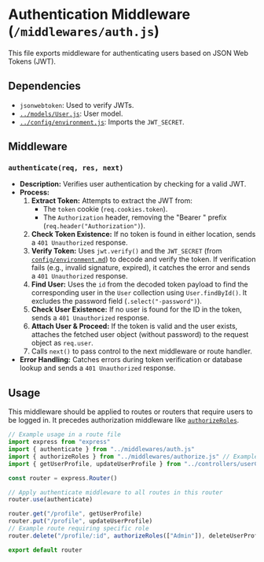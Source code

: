 # Authentication Middleware (`/middlewares/auth.js`)

This file exports middleware for authenticating users based on JSON Web Tokens (JWT).

## Dependencies

- `jsonwebtoken`: Used to verify JWTs.
- [`../models/User.js`](../models/README.md#userjs): User model.
- [`../config/environment.js`](../config/environment.md): Imports the `JWT_SECRET`.

## Middleware

### `authenticate(req, res, next)`

- **Description:** Verifies user authentication by checking for a valid JWT.
- **Process:**
  1.  **Extract Token:** Attempts to extract the JWT from:
      - The `token` cookie (`req.cookies.token`).
      - The `Authorization` header, removing the "Bearer " prefix (`req.header("Authorization")`).
  2.  **Check Token Existence:** If no token is found in either location, sends a `401 Unauthorized` response.
  3.  **Verify Token:** Uses `jwt.verify()` and the `JWT_SECRET` (from [`config/environment.md`](../config/environment.md)) to decode and verify the token. If verification fails (e.g., invalid signature, expired), it catches the error and sends a `401 Unauthorized` response.
  4.  **Find User:** Uses the `id` from the decoded token payload to find the corresponding user in the `User` collection using `User.findById()`. It excludes the password field (`.select("-password")`).
  5.  **Check User Existence:** If no user is found for the ID in the token, sends a `401 Unauthorized` response.
  6.  **Attach User & Proceed:** If the token is valid and the user exists, attaches the fetched user object (without password) to the request object as `req.user`.
  7.  Calls `next()` to pass control to the next middleware or route handler.
- **Error Handling:** Catches errors during token verification or database lookup and sends a `401 Unauthorized` response.

## Usage

This middleware should be applied to routes or routers that require users to be logged in. It precedes authorization middleware like [`authorizeRoles`](authorize.md#authorizerolesroles--).

```javascript
// Example usage in a route file
import express from "express"
import { authenticate } from "../middlewares/auth.js"
import { authorizeRoles } from "../middlewares/authorize.js" // Example
import { getUserProfile, updateUserProfile } from "../controllers/userController.js" // Example

const router = express.Router()

// Apply authenticate middleware to all routes in this router
router.use(authenticate)

router.get("/profile", getUserProfile)
router.put("/profile", updateUserProfile)
// Example route requiring specific role
router.delete("/profile/:id", authorizeRoles(["Admin"]), deleteUserProfile)

export default router
```
